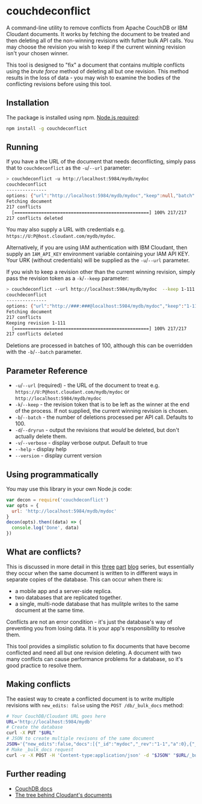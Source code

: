 # couchdeconflict

A command-line utility to remove conflicts from Apache CouchDB or IBM Cloudant documents. It works by fetching the document to be treated and then deleting all of the non-winning revisions with futher bulk API calls. You may choose the revision you wish to keep if the current winning revision isn't your chosen winner.

This tool is designed to "fix" a document that contains multiple conflicts using the *brute force* method of deleting all but one revision. This method results in the loss of data - you may wish to examine the bodies of the conflicting revisions before using this tool.

## Installation

The package is installed using npm. [Node.js required](https://nodejs.org/en/download/):

```sh
npm install -g couchdeconflict
```

## Running

If you have a the URL of the document that needs deconflicting, simply pass that to `couchdeconflict` as the `-u`/`--url` parameter:

```sh
> couchdeconflict -u http://localhost:5984/mydb/mydoc
couchdeconflict
---------------
options: {"url":"http://localhost:5984/mydb/mydoc","keep":null,"batch":100}
Fetching document
217 conflicts
  [==================================================] 100% 217/217           
217 conflicts deleted
```

You may also supply a URL with credentials e.g. `https://U:P@host.cloudant.com/mydb/mydoc`.

Alternatively, if you are using IAM authentication with IBM Cloudant, then supply an `IAM_API_KEY`  environment variable containing your IAM API KEY. Your URK (without credentials) will be supplied as the `-u`/`--url` parameter.

If you wish to keep a revision other than the current winning revision, simply pass the revision token as a `-k`/`--keep` parameter:

```sh
> couchdeconflict --url http://localhost:5984/mydb/mydoc  --keep 1-111
couchdeconflict
---------------
options: {"url":"http://###:###@localhost:5984/mydb/mydoc","keep":"1-111","batch":100}
Fetching document
217 conflicts
Keeping revision 1-111
  [==================================================] 100% 217/217           
217 conflicts deleted
```

Deletions are processed in batches of 100, although this can be overridden with the `-b`/`--batch` parameter.

## Parameter Reference

* `-u`/`--url` (required) - the URL of the document to treat e.g. `https://U:P@host.cloudant.com/mydb/mydoc` or `http://localhost:5984/mydb/mydoc`
* `-k`/`--keep` - the revision token that is to be left as the winner at the end of the process. If not supplied, the current winning revision is chosen.
* `-b`/`--batch` - the number of deletions processed per API call. Defaults to 100.
* `-d`/`--dryrun` - output the revisions that *would* be deleted, but don't actually delete them.
* `-v`/`--verbose` - display verbose output. Default to true
* `--help` - display help
* `--version` - display current version

## Using programmatically

You may use this library in your own Node.js code:

```js
var decon = require('couchdeconflict')
var opts = {
  url: 'http://localhost:5984/mydb/mydoc'
}
decon(opts).then((data) => {
  console.log('Done', data)
})
```

## What are conflicts?

This is discussed in more detail in this [three](https://developer.ibm.com/dwblog/2015/cloudant-document-conflicts-one/) [part](https://developer.ibm.com/dwblog/2015/cloudant-document-conflicts-two/) [blog](https://developer.ibm.com/dwblog/2015/cloudant-document-conflicts-three/) series, but essentially they occur when the same document is written to in different ways in separate copies of the database. This can occur when there is:

- a mobile app and a server-side replica.
- two databases that are replicated together.
- a single, multi-node database that has mulitple writes to the same document at the same time.

Conflicts are not an error condition - it's just the database's way of preventing you from losing data. It is your app's responsibility to resolve them.

This tool provides a simplistic solution to fix documents that have become conflicted and need all but one revision deleting. A document with two many conflicts can cause performance problems for a database, so it's good practice to resolve them.

## Making conflicts 

The easiest way to create a conflicted document is to write multiple revisions with `new_edits: false` using the `POST /db/_bulk_docs` method:

```sh
# Your CouchDB/Cloudant URL goes here
URL='http://localhost:5984/mydb'
# Create the database
curl -X PUT "$URL"
# JSON to create multiple revisons of the same document
JSON='{"new_edits":false,"docs":[{"_id":"mydoc","_rev":"1-1","a":0},{"_id":"mydoc","_rev":"1-2","a":1},{"_id":"mydoc","_rev":"1-3","a":2}]}'
# Make _bulk_docs request
curl -v -X POST -H 'Content-type:application/json' -d "$JSON" "$URL/_bulk_docs"
```

## Further reading

- [CouchDB docs](http://docs.couchdb.org/en/2.1.1/replication/conflicts.html?highlight=conflict)
- [The tree behind Cloudant's documents](https://dx13.co.uk/articles/2017/1/1/the-tree-behind-cloudants-documents-and-how-to-use-it.html)
